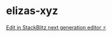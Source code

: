 # elizas-xyz

[Edit in StackBlitz next generation editor ⚡️](https://stackblitz.com/~/github.com/twilwa/elizas-xyz)